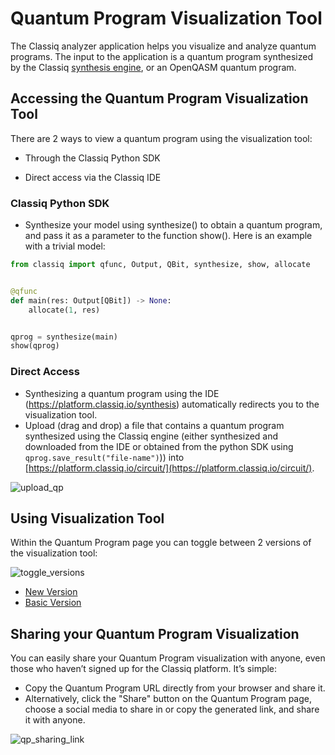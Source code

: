# Quantum Program Visualization Tool

The Classiq analyzer application helps you visualize and analyze quantum programs.
The input to the application is a quantum program synthesized by the Classiq [synthesis engine](../../synthesis/getting-started.md), or an OpenQASM quantum program.

## Accessing the Quantum Program Visualization Tool

There are 2 ways to view a quantum program using the visualization tool:

-   Through the Classiq Python SDK

-   Direct access via the Classiq IDE

### Classiq Python SDK

-   Synthesize your model using synthesize() to obtain a quantum program, and pass it as a parameter to the function show(). Here is an example with a trivial model:

[comment]: DO_NOT_TEST

```python
from classiq import qfunc, Output, QBit, synthesize, show, allocate


@qfunc
def main(res: Output[QBit]) -> None:
    allocate(1, res)


qprog = synthesize(main)
show(qprog)
```

### Direct Access

-   Synthesizing a quantum program using the IDE (https://platform.classiq.io/synthesis) automatically redirects you to the visualization tool.
-   Upload (drag and drop) a file that contains a quantum program synthesized using the Classiq engine (either synthesized and downloaded from the IDE or obtained from the python SDK using `qprog.save_result("file-name")`)) into [https://platform.classiq.io/circuit/](https://platform.classiq.io/circuit/).

![upload_qp](../../resources/upload_qp.gif)

## Using Visualization Tool

Within the Quantum Program page you can toggle between 2 versions of the visualization tool:

![toggle_versions](../../resources/toggle_versions.gif)

-   [New Version](new-version.md)
-   [Basic Version](basic-version.md)

## Sharing your Quantum Program Visualization

You can easily share your Quantum Program visualization with anyone, even those who haven’t signed up for the Classiq platform. It’s simple:

-   Copy the Quantum Program URL directly from your browser and share it.
-   Alternatively, click the "Share" button on the Quantum Program page, choose a social media to share in or copy the generated link, and share it with anyone.

![qp_sharing_link](../../resources/qp_sharing_link.gif)
